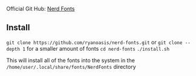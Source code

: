 Official Git Hub: [Nerd Fonts](https://github.com/ryanoasis/nerd-fonts)

## Install
  ```git clone https://github.com/ryanoasis/nerd-fonts.git``` or ```git clone --depth 1``` for a smaller amount of fonts
  ```cd nerd-fonts```
  ```./install.sh```

This will install all of the fonts into the system in the `/home/user/.local/share/fonts/NerdFonts` directory
